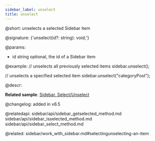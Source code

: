 ```yaml
---
sidebar_label: unselect
title: unselect
---          
```


@short: unselects a selected Sidebar item

@signature: {'unselect(id?: string): void;'}

@params:
- id    string      optional, the id of a Sidebar item

@example:
// unselects all previously selected items
sidebar.unselect();

// unselects a specified selected item
sidebar.unselect("categoryPost");



@descr:

**Related sample**: [Sidebar. Select/Unselect](https://snippet.dhtmlx.com/3odod5v1)

@changelog: added in v6.5

@relatedapi: 
sidebar/api/sidebar_getselected_method.md
sidebar/api/sidebar_isselected_method.md
sidebar/api/sidebar_select_method.md

@related: sidebar/work_with_sidebar.md#selectingunselecting-an-item
